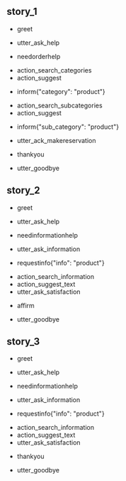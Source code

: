 ## story_1
* greet
 - utter_ask_help
* needorderhelp
 - action_search_categories
 - action_suggest
* inform{"category": "product"}
 - action_search_subcategories
 - action_suggest
* inform{"sub_category": "product"}
 - utter_ack_makereservation
* thankyou
 - utter_goodbye

## story_2
* greet
 - utter_ask_help
* needinformationhelp
 - utter_ask_information
* requestinfo{"info": "product"}
 - action_search_information
 - action_suggest_text
 - utter_ask_satisfaction
* affirm
 - utter_goodbye

 ## story_3
* greet
 - utter_ask_help
* needinformationhelp
 - utter_ask_information
* requestinfo{"info": "product"}
 - action_search_information
 - action_suggest_text
 - utter_ask_satisfaction
* thankyou
 - utter_goodbye